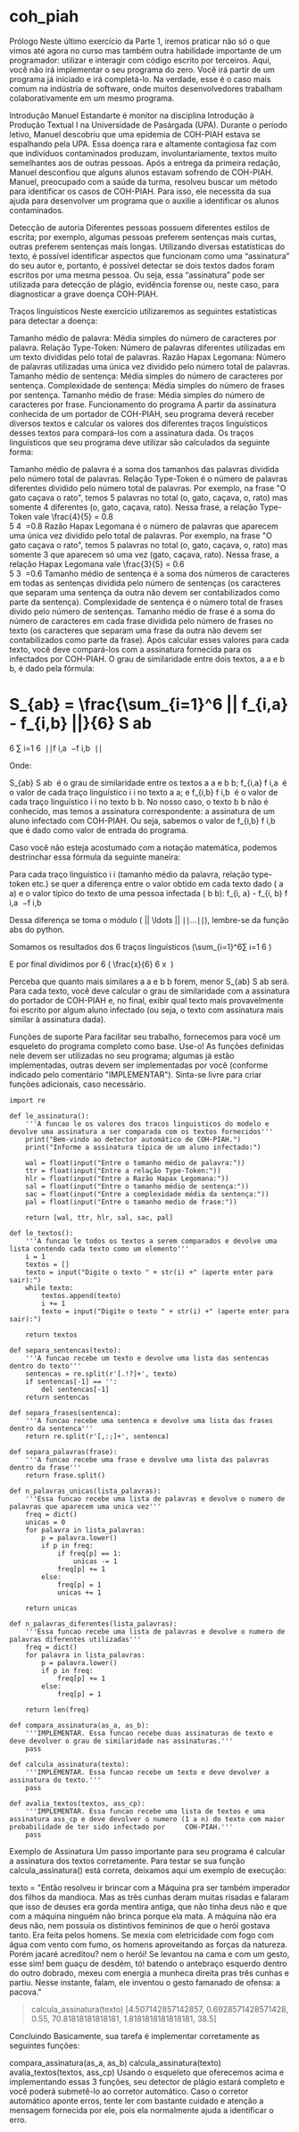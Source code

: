 # coh_piah
Prólogo
Neste último exercício da Parte 1, iremos praticar não só o que vimos até agora no curso mas também outra habilidade importante de um programador: utilizar e interagir com código escrito por terceiros. Aqui, você não irá implementar o seu programa do zero. Você irá partir de um programa já iniciado e irá completá-lo. Na verdade, esse é o caso mais comum na indústria de software, onde muitos desenvolvedores trabalham colaborativamente em um mesmo programa.

Introdução 
Manuel Estandarte é monitor na disciplina Introdução à Produção Textual I na Universidade de Pasárgada (UPA). Durante o período letivo, Manuel descobriu que uma epidemia de COH-PIAH estava se espalhando pela UPA. Essa doença rara e altamente contagiosa faz com que indivíduos contaminados produzam, involuntariamente, textos muito semelhantes aos de outras pessoas. Após a entrega da primeira redação, Manuel desconfiou que alguns alunos estavam sofrendo de COH-PIAH. Manuel, preocupado com a saúde da turma, resolveu buscar um método para identificar os casos de COH-PIAH. Para isso, ele necessita da sua ajuda para desenvolver um programa que o auxilie a identificar os alunos contaminados.

Detecção de autoria
Diferentes pessoas possuem diferentes estilos de escrita; por exemplo, algumas pessoas preferem sentenças mais curtas, outras preferem sentenças mais longas. Utilizando diversas estatísticas do texto, é possível identificar aspectos que funcionam como uma “assinatura” do seu autor e, portanto, é possível detectar se dois textos dados foram escritos por uma mesma pessoa. Ou seja, essa “assinatura” pode ser utilizada para detecção de plágio, evidência forense ou, neste caso, para diagnosticar a grave doença COH-PIAH.

Traços linguísticos
Neste exercício utilizaremos as seguintes estatísticas para detectar a doença:

Tamanho médio de palavra: Média simples do número de caracteres por palavra.
Relação Type-Token: Número de palavras diferentes utilizadas em um texto divididas pelo total de palavras.
Razão Hapax Legomana: Número de palavras utilizadas uma única vez dividido pelo número total de palavras.
Tamanho médio de sentença: Média simples do número de caracteres por sentença.
Complexidade de sentença: Média simples do número de frases por sentença.
Tamanho médio de frase: Média simples do número de caracteres por frase.
Funcionamento do programa
A partir da assinatura conhecida de um portador de COH-PIAH, seu programa deverá receber diversos textos e calcular os valores dos diferentes traços linguísticos desses textos para compará-los com a assinatura dada. Os traços linguísticos que seu programa deve utilizar são calculados da seguinte forma:

Tamanho médio de palavra é a soma dos tamanhos das palavras dividida pelo número total de palavras.
Relação Type-Token é o número de palavras diferentes dividido pelo número total de palavras. Por exemplo, na frase "O gato caçava o rato", temos 5 palavras no total (o, gato, caçava, o, rato) mas somente 4 diferentes (o, gato, caçava, rato). Nessa frase, a relação Type-Token vale  \frac{4}{5} = 0.8  
5
4
​
 =0.8
Razão Hapax Legomana é o número de palavras que aparecem uma única vez dividido pelo total de palavras. Por exemplo, na frase "O gato caçava o rato", temos 5 palavras no total (o, gato, caçava, o, rato) mas somente 3 que aparecem só uma vez (gato, caçava, rato). Nessa frase, a relação Hapax Legomana vale  \frac{3}{5} = 0.6  
5
3
​
 =0.6
Tamanho médio de sentença é a soma dos números de caracteres em todas as sentenças dividida pelo número de sentenças (os caracteres que separam uma sentença da outra não devem ser contabilizados como parte da sentença).
Complexidade de sentença é o número total de frases divido pelo número de sentenças.
Tamanho médio de frase é a soma do número de caracteres em cada frase dividida pelo número de frases no texto  (os caracteres que separam uma frase da outra não devem ser contabilizados como parte da frase).
Após calcular esses valores para cada texto, você deve compará-los com a assinatura fornecida para os infectados por COH-PIAH. O grau de similaridade entre dois textos,  a a e  b b, é dado pela fórmula:

 S_{ab} = \frac{\sum_{i=1}^6 || f_{i,a} - f_{i,b} ||}{6} S 
ab
​
 = 
6
∑ 
i=1
6
​
 ∣∣f 
i,a
​
 −f 
i,b
​
 ∣∣
​
 

Onde:

 S_{ab} S 
ab
​
  é o grau de similaridade entre os textos  a a e  b b;
 f_{i,a} f 
i,a
​
  é o valor de cada traço linguístico  i i no texto  a a; e
 f_{i,b} f 
i,b
​
  é o valor de cada traço linguístico  i i no texto  b b.
No nosso caso, o texto  b b não é conhecido, mas temos a assinatura correspondente: a assinatura de um aluno infectado com COH-PIAH. Ou seja, sabemos o valor de  f_{i,b} f 
i,b
​
  que é dado como valor de entrada do programa. 

Caso você não esteja acostumado com a notação matemática, podemos destrinchar essa fórmula da seguinte maneira: 

Para cada traço linguístico  i i (tamanho médio da palavra, relação type-token etc.) se quer a diferença entre o valor obtido em cada texto dado ( a a) e o valor típico do texto de uma pessoa infectada ( b b):  f_{i, a} - f_{i, b} f 
i,a
​
 −f 
i,b
​
 

Dessa diferença se toma o módulo ( || \ldots || ∣∣…∣∣), lembre-se da função abs do python.

Somamos os resultados dos 6 traços linguísticos (\sum_{i=1}^6∑ 
i=1
6
​
 )

E por final dividimos por 6 (  \frac{x}{6} 
6
x
​
 )

Perceba que quanto mais similares  a a e  b b forem, menor  S_{ab} S 
ab
​
  será. Para cada texto, você deve calcular o grau de similaridade com a assinatura do portador de COH-PIAH e, no final, exibir qual texto mais provavelmente foi escrito por algum aluno infectado (ou seja, o texto com assinatura mais similar à assinatura dada).
  
  Funções de suporte
Para facilitar seu trabalho, fornecemos para você um esqueleto do programa completo como base. Use-o! As funções definidas nele devem ser utilizadas no seu programa; algumas já estão implementadas, outras devem ser implementadas por você (conforme indicado pelo comentário "IMPLEMENTAR"). Sinta-se livre para criar funções adicionais, caso necessário.

    import re

    def le_assinatura():
        '''A funcao le os valores dos tracos linguisticos do modelo e devolve uma assinatura a ser comparada com os textos fornecidos'''
        print("Bem-vindo ao detector automático de COH-PIAH.")
        print("Informe a assinatura típica de um aluno infectado:")

        wal = float(input("Entre o tamanho médio de palavra:"))
        ttr = float(input("Entre a relação Type-Token:"))
        hlr = float(input("Entre a Razão Hapax Legomana:"))
        sal = float(input("Entre o tamanho médio de sentença:"))
        sac = float(input("Entre a complexidade média da sentença:"))
        pal = float(input("Entre o tamanho medio de frase:"))

        return [wal, ttr, hlr, sal, sac, pal]

    def le_textos():
        '''A funcao le todos os textos a serem comparados e devolve uma lista contendo cada texto como um elemento'''
        i = 1
        textos = []
        texto = input("Digite o texto " + str(i) +" (aperte enter para sair):")
        while texto:
            textos.append(texto)
            i += 1
            texto = input("Digite o texto " + str(i) +" (aperte enter para sair):")

        return textos

    def separa_sentencas(texto):
        '''A funcao recebe um texto e devolve uma lista das sentencas dentro do texto'''
        sentencas = re.split(r'[.!?]+', texto)
        if sentencas[-1] == '':
            del sentencas[-1]
        return sentencas

    def separa_frases(sentenca):
        '''A funcao recebe uma sentenca e devolve uma lista das frases dentro da sentenca'''
        return re.split(r'[,:;]+', sentenca)

    def separa_palavras(frase):
        '''A funcao recebe uma frase e devolve uma lista das palavras dentro da frase'''
        return frase.split()
 
    def n_palavras_unicas(lista_palavras):
        '''Essa funcao recebe uma lista de palavras e devolve o numero de palavras que aparecem uma unica vez'''
        freq = dict()
        unicas = 0
        for palavra in lista_palavras:
            p = palavra.lower()
            if p in freq:
                if freq[p] == 1:
                    unicas -= 1
                freq[p] += 1
            else:
                freq[p] = 1
                unicas += 1

        return unicas

    def n_palavras_diferentes(lista_palavras):
        '''Essa funcao recebe uma lista de palavras e devolve o numero de palavras diferentes utilizadas'''
        freq = dict()
        for palavra in lista_palavras:
            p = palavra.lower()
            if p in freq:
                freq[p] += 1
            else:
                freq[p] = 1

        return len(freq)

    def compara_assinatura(as_a, as_b):
        '''IMPLEMENTAR. Essa funcao recebe duas assinaturas de texto e deve devolver o grau de similaridade nas assinaturas.'''
        pass

    def calcula_assinatura(texto):
        '''IMPLEMENTAR. Essa funcao recebe um texto e deve devolver a assinatura do texto.'''
        pass

    def avalia_textos(textos, ass_cp):
        '''IMPLEMENTAR. Essa funcao recebe uma lista de textos e uma assinatura ass_cp e deve devolver o numero (1 a n) do texto com maior probabilidade de ter sido infectado por     COH-PIAH.'''
        pass

Exemplo de Assinatura
Um passo importante para seu programa é calcular a assinatura dos textos corretamente. Para testar se sua função calcula_assinatura()  está correta, deixamos aqui um exemplo de execução:

texto = "Então resolveu ir brincar com a Máquina pra ser também imperador dos filhos da mandioca. Mas as três cunhas deram muitas risadas e falaram que isso de deuses era gorda mentira antiga, que não tinha deus não e que com a máquina ninguém não brinca porque ela mata. A máquina não era deus não, nem possuía os distintivos femininos de que o herói gostava tanto. Era feita pelos homens. Se mexia com eletricidade com fogo com água com vento com fumo, os homens aproveitando as forças da natureza. Porém jacaré acreditou? nem o herói! Se levantou na cama e com um gesto, esse sim! bem guaçu de desdém, tó! batendo o antebraço esquerdo dentro do outro dobrado, mexeu com energia a munheca direita pras três cunhas e partiu. Nesse instante, falam, ele inventou o gesto famanado de ofensa: a pacova."
>calcula_assinatura(texto)
>[4.507142857142857, 0.6928571428571428, 0.55, 70.81818181818181, 1.8181818181818181, 38.5]

Concluindo
Basicamente, sua tarefa é implementar corretamente as seguintes funções:  

compara_assinatura(as_a, as_b)
calcula_assinatura(texto)
avalia_textos(textos, ass_cp)
Usando o esqueleto que oferecemos acima e implementando essas 3 funções, seu detector de plágio estará completo e você poderá submetê-lo ao corretor automático. Caso o corretor automático aponte erros, tente ler com bastante cuidado e atenção a mensagem fornecida por ele, pois ela normalmente ajuda a identificar o erro.   

